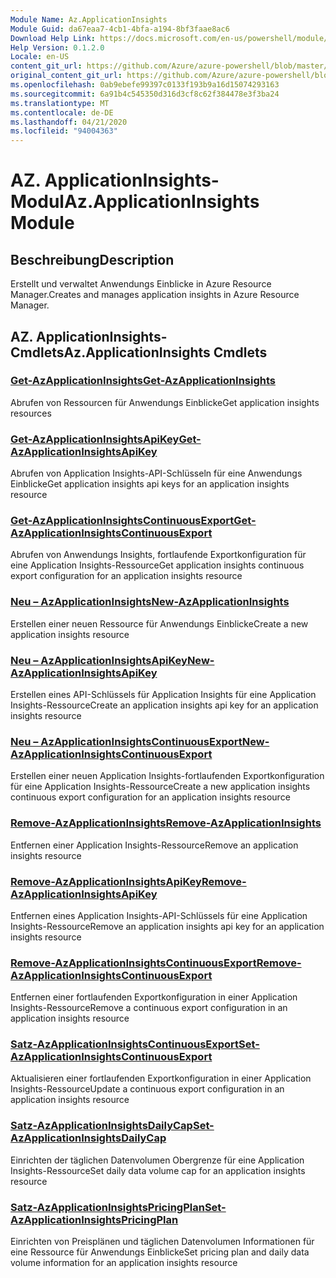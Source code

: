 ```yaml
---
Module Name: Az.ApplicationInsights
Module Guid: da67eaa7-4cb1-4bfa-a194-8bf3faae8ac6
Download Help Link: https://docs.microsoft.com/en-us/powershell/module/az.applicationinsights
Help Version: 0.1.2.0
Locale: en-US
content_git_url: https://github.com/Azure/azure-powershell/blob/master/src/ApplicationInsights/ApplicationInsights/help/Az.ApplicationInsights.md
original_content_git_url: https://github.com/Azure/azure-powershell/blob/master/src/ApplicationInsights/ApplicationInsights/help/Az.ApplicationInsights.md
ms.openlocfilehash: 0ab9ebefe99397c0133f193b9a16d15074293163
ms.sourcegitcommit: 6a91b4c545350d316d3cf8c62f384478e3f3ba24
ms.translationtype: MT
ms.contentlocale: de-DE
ms.lasthandoff: 04/21/2020
ms.locfileid: "94004363"
---
```

# <span data-ttu-id="46b13-101">AZ. ApplicationInsights-Modul</span><span class="sxs-lookup"><span data-stu-id="46b13-101">Az.ApplicationInsights Module</span></span>
## <span data-ttu-id="46b13-102">Beschreibung</span><span class="sxs-lookup"><span data-stu-id="46b13-102">Description</span></span>
<span data-ttu-id="46b13-103">Erstellt und verwaltet Anwendungs Einblicke in Azure Resource Manager.</span><span class="sxs-lookup"><span data-stu-id="46b13-103">Creates and manages application insights in Azure Resource Manager.</span></span>

## <span data-ttu-id="46b13-104">AZ. ApplicationInsights-Cmdlets</span><span class="sxs-lookup"><span data-stu-id="46b13-104">Az.ApplicationInsights Cmdlets</span></span>
### [<span data-ttu-id="46b13-105">Get-AzApplicationInsights</span><span class="sxs-lookup"><span data-stu-id="46b13-105">Get-AzApplicationInsights</span></span>](Get-AzApplicationInsights.md)
<span data-ttu-id="46b13-106">Abrufen von Ressourcen für Anwendungs Einblicke</span><span class="sxs-lookup"><span data-stu-id="46b13-106">Get application insights resources</span></span>

### [<span data-ttu-id="46b13-107">Get-AzApplicationInsightsApiKey</span><span class="sxs-lookup"><span data-stu-id="46b13-107">Get-AzApplicationInsightsApiKey</span></span>](Get-AzApplicationInsightsApiKey.md)
<span data-ttu-id="46b13-108">Abrufen von Application Insights-API-Schlüsseln für eine Anwendungs Einblicke</span><span class="sxs-lookup"><span data-stu-id="46b13-108">Get application insights api keys for an application insights resource</span></span>

### [<span data-ttu-id="46b13-109">Get-AzApplicationInsightsContinuousExport</span><span class="sxs-lookup"><span data-stu-id="46b13-109">Get-AzApplicationInsightsContinuousExport</span></span>](Get-AzApplicationInsightsContinuousExport.md)
<span data-ttu-id="46b13-110">Abrufen von Anwendungs Insights, fortlaufende Exportkonfiguration für eine Application Insights-Ressource</span><span class="sxs-lookup"><span data-stu-id="46b13-110">Get application insights continuous export configuration for an application insights resource</span></span>

### [<span data-ttu-id="46b13-111">Neu – AzApplicationInsights</span><span class="sxs-lookup"><span data-stu-id="46b13-111">New-AzApplicationInsights</span></span>](New-AzApplicationInsights.md)
<span data-ttu-id="46b13-112">Erstellen einer neuen Ressource für Anwendungs Einblicke</span><span class="sxs-lookup"><span data-stu-id="46b13-112">Create a new application insights resource</span></span>

### [<span data-ttu-id="46b13-113">Neu – AzApplicationInsightsApiKey</span><span class="sxs-lookup"><span data-stu-id="46b13-113">New-AzApplicationInsightsApiKey</span></span>](New-AzApplicationInsightsApiKey.md)
<span data-ttu-id="46b13-114">Erstellen eines API-Schlüssels für Application Insights für eine Application Insights-Ressource</span><span class="sxs-lookup"><span data-stu-id="46b13-114">Create an application insights api key for an application insights resource</span></span>

### [<span data-ttu-id="46b13-115">Neu – AzApplicationInsightsContinuousExport</span><span class="sxs-lookup"><span data-stu-id="46b13-115">New-AzApplicationInsightsContinuousExport</span></span>](New-AzApplicationInsightsContinuousExport.md)
<span data-ttu-id="46b13-116">Erstellen einer neuen Application Insights-fortlaufenden Exportkonfiguration für eine Application Insights-Ressource</span><span class="sxs-lookup"><span data-stu-id="46b13-116">Create a new application insights continuous export configuration for an application insights resource</span></span>

### [<span data-ttu-id="46b13-117">Remove-AzApplicationInsights</span><span class="sxs-lookup"><span data-stu-id="46b13-117">Remove-AzApplicationInsights</span></span>](Remove-AzApplicationInsights.md)
<span data-ttu-id="46b13-118">Entfernen einer Application Insights-Ressource</span><span class="sxs-lookup"><span data-stu-id="46b13-118">Remove an application insights resource</span></span>

### [<span data-ttu-id="46b13-119">Remove-AzApplicationInsightsApiKey</span><span class="sxs-lookup"><span data-stu-id="46b13-119">Remove-AzApplicationInsightsApiKey</span></span>](Remove-AzApplicationInsightsApiKey.md)
<span data-ttu-id="46b13-120">Entfernen eines Application Insights-API-Schlüssels für eine Application Insights-Ressource</span><span class="sxs-lookup"><span data-stu-id="46b13-120">Remove an application insights api key for an application insights resource</span></span>

### [<span data-ttu-id="46b13-121">Remove-AzApplicationInsightsContinuousExport</span><span class="sxs-lookup"><span data-stu-id="46b13-121">Remove-AzApplicationInsightsContinuousExport</span></span>](Remove-AzApplicationInsightsContinuousExport.md)
<span data-ttu-id="46b13-122">Entfernen einer fortlaufenden Exportkonfiguration in einer Application Insights-Ressource</span><span class="sxs-lookup"><span data-stu-id="46b13-122">Remove a continuous export configuration in an application insights resource</span></span>

### [<span data-ttu-id="46b13-123">Satz-AzApplicationInsightsContinuousExport</span><span class="sxs-lookup"><span data-stu-id="46b13-123">Set-AzApplicationInsightsContinuousExport</span></span>](Set-AzApplicationInsightsContinuousExport.md)
<span data-ttu-id="46b13-124">Aktualisieren einer fortlaufenden Exportkonfiguration in einer Application Insights-Ressource</span><span class="sxs-lookup"><span data-stu-id="46b13-124">Update a continuous export configuration in an application insights resource</span></span>

### [<span data-ttu-id="46b13-125">Satz-AzApplicationInsightsDailyCap</span><span class="sxs-lookup"><span data-stu-id="46b13-125">Set-AzApplicationInsightsDailyCap</span></span>](Set-AzApplicationInsightsDailyCap.md)
<span data-ttu-id="46b13-126">Einrichten der täglichen Datenvolumen Obergrenze für eine Application Insights-Ressource</span><span class="sxs-lookup"><span data-stu-id="46b13-126">Set daily data volume cap for an application insights resource</span></span>

### [<span data-ttu-id="46b13-127">Satz-AzApplicationInsightsPricingPlan</span><span class="sxs-lookup"><span data-stu-id="46b13-127">Set-AzApplicationInsightsPricingPlan</span></span>](Set-AzApplicationInsightsPricingPlan.md)
<span data-ttu-id="46b13-128">Einrichten von Preisplänen und täglichen Datenvolumen Informationen für eine Ressource für Anwendungs Einblicke</span><span class="sxs-lookup"><span data-stu-id="46b13-128">Set pricing plan and daily data volume information for an application insights resource</span></span>

